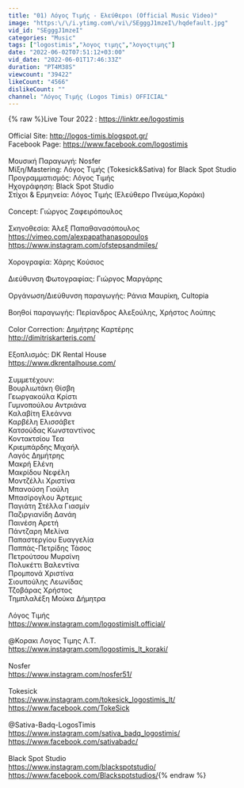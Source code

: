 ```yaml
---
title: "01) Λόγος Τιμής - Ελεύθεροι (Official Music Video)"
image: "https:\/\/i.ytimg.com\/vi\/SEgggJ1mzeI\/hqdefault.jpg"
vid_id: "SEgggJ1mzeI"
categories: "Music"
tags: ["logostimis","λογος τιμης","λογοςτιμης"]
date: "2022-06-02T07:51:12+03:00"
vid_date: "2022-06-01T17:46:33Z"
duration: "PT4M38S"
viewcount: "39422"
likeCount: "4566"
dislikeCount: ""
channel: "Λόγος Τιμής (Logos Timis) OFFICIAL"
---
```

{% raw %}Live Tour 2022 : <a rel="nofollow" target="blank" href="https://linktr.ee/logostimis">https://linktr.ee/logostimis</a><br /><br />Official Site: <a rel="nofollow" target="blank" href="http://logos-timis.blogspot.gr/">http://logos-timis.blogspot.gr/</a><br />Facebook Page: <a rel="nofollow" target="blank" href="https://www.facebook.com/logostimis">https://www.facebook.com/logostimis</a><br /><br />Μουσική Παραγωγή: Nosfer<br />Μίξη/Mastering: Λόγος Τιμής (Tokesick&amp;Sativa) for Black Spot Studio<br />Προγραμματισμός: Λόγος Τιμής<br />Ηχογράφηση: Black Spot Studio<br />Στίχοι &amp; Ερμηνεία: Λόγος Τιμής (Ελεύθερο Πνεύμα,Κοράκι)<br /><br />Concept: Γιώργος Ζαφειρόπουλος<br /><br />Σκηνοθεσία: Άλεξ Παπαθανασόπουλος<br /><a rel="nofollow" target="blank" href="https://vimeo.com/alexpapathanasopoulos">https://vimeo.com/alexpapathanasopoulos</a><br /><a rel="nofollow" target="blank" href="https://www.instagram.com/ofstepsandmiles/">https://www.instagram.com/ofstepsandmiles/</a><br /><br />Χορογραφία: Χάρης Κούσιος<br /><br />Διεύθυνση Φωτογραφίας: Γιώργος Μαργάρης<br /><br />Οργάνωση/Διεύθυνση παραγωγής: Ράνια Μαυρίκη, Cultopia<br /><br />Βοηθοί παραγωγής: Περίανδρος Αλεξούλης, Χρήστος Λούπης<br /><br />Color Correction: Δημήτρης Καρτέρης<br /><a rel="nofollow" target="blank" href="http://dimitriskarteris.com/">http://dimitriskarteris.com/</a><br /><br />Εξοπλισμός: DK Rental House<br /><a rel="nofollow" target="blank" href="https://www.dkrentalhouse.com/">https://www.dkrentalhouse.com/</a><br /><br />Συμμετέχουν:<br />Βουρλιωτάκη Θίσβη<br />Γεωργακούλα Κρίστι<br />Γυμνοπούλου Αντριάνα<br />Καλαβίτη Ελεάννα<br />Καρβέλη Ελισσάβετ<br />Κατσούδας Κωνσταντίνος<br />Κοντακτσίου Τεα<br />Κριεμπάρδης Μιχαήλ<br />Λαγός Δημήτρης<br />Μακρή Ελένη<br />Μακρίδου Νεφέλη<br />Μοντζέλλι Χριστίνα<br />Μπανούση Γιούλη<br />Μπασίρογλου Άρτεμις <br />Παγιάτη Στέλλα Γιασμίν<br />Παζιργιανίδη Δανάη<br />Παινέση Αρετή<br />Πάντζαρη Μελίνα<br />Παπαστεργίου Ευαγγελία<br />Παππάς-Πετρίδης Τάσος<br />Πετρούτσου Μυρσίνη<br />Πολυκέττι Βαλεντίνα<br />Προμπονά Χριστίνα<br />Σιουπούλης Λεωνίδας<br />Τζοβάρας Χρήστος<br />Τημπλαλέξη Μούκα Δήμητρα<br /><br />Λόγος Τιμής<br /><a rel="nofollow" target="blank" href="https://www.instagram.com/logostimislt.official/">https://www.instagram.com/logostimislt.official/</a><br /><br />@Κορακι Λογος Τιμης Λ.Τ. <br /><a rel="nofollow" target="blank" href="https://www.instagram.com/logostimis_lt_koraki/">https://www.instagram.com/logostimis_lt_koraki/</a><br /><br />Nosfer<br /><a rel="nofollow" target="blank" href="https://www.instagram.com/nosfer51/">https://www.instagram.com/nosfer51/</a><br /><br />Tokesick<br /><a rel="nofollow" target="blank" href="https://www.instagram.com/tokesick_logostimis_lt/">https://www.instagram.com/tokesick_logostimis_lt/</a><br /><a rel="nofollow" target="blank" href="https://www.facebook.com/TokeSick">https://www.facebook.com/TokeSick</a><br /><br />@Sativa-Badq-LogosTimis <br /><a rel="nofollow" target="blank" href="https://www.instagram.com/sativa_badq_logostimis/">https://www.instagram.com/sativa_badq_logostimis/</a><br /><a rel="nofollow" target="blank" href="https://www.facebook.com/sativabadc/">https://www.facebook.com/sativabadc/</a><br /><br />Black Spot Studio<br /><a rel="nofollow" target="blank" href="https://www.instagram.com/blackspotstudio/">https://www.instagram.com/blackspotstudio/</a><br /><a rel="nofollow" target="blank" href="https://www.facebook.com/Blackspotstudios/">https://www.facebook.com/Blackspotstudios/</a>{% endraw %}
